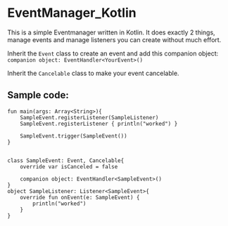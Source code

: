 # EventManager_Kotlin

This is a simple Eventmanager written in Kotlin. It does exactly 2 things, manage events and manage listeners you can create without much effort.

Inherit the `Event` class to create an event and add this companion object:
```companion object: EventHandler<YourEvent>()```

Inherit the `Cancelable` class to make your event cancelable.

## Sample code:
```
fun main(args: Array<String>){
    SampleEvent.registerListener(SampleListener)
    SampleEvent.registerListener { println("worked") }

    SampleEvent.trigger(SampleEvent())
}


class SampleEvent: Event, Cancelable{
    override var isCanceled = false

    companion object: EventHandler<SampleEvent>()
}
object SampleListener: Listener<SampleEvent>{
    override fun onEvent(e: SampleEvent) {
        println("worked")
    }
}
```
